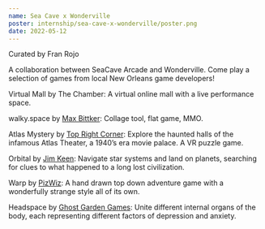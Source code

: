 ```yaml
---
name: Sea Cave x Wonderville
poster: internship/sea-cave-x-wonderville/poster.png
date: 2022-05-12
---
```


Curated by Fran Rojo

A collaboration between SeaCave Arcade and Wonderville. Come play a selection of games from local New Orleans game developers!

Virtual Mall by The Chamber: A virtual online mall with a live performance space.

walky.space by [Max Bittker](https://maxbittker.com/): Collage tool, flat game, MMO.

Atlas Mystery by [Top Right Corner](https://www.toprightcorner.com/about): Explore the haunted halls of the infamous Atlas Theater, a 1940’s era movie palace. A VR puzzle game.

Orbital by [Jim Keen](https://www.instagram.com/jim_keen/):  Navigate star systems and land on planets, searching for clues to what happened to a long lost civilization.

Warp by [PizWiz](https://twitter.com/Piz_Wiz): A hand drawn top down adventure game with a wonderfully strange style all of its own.

Headspace by [Ghost Garden Games](https://ghostgardengames.com/): Unite different internal organs of the body, each representing different factors of depression and anxiety.
